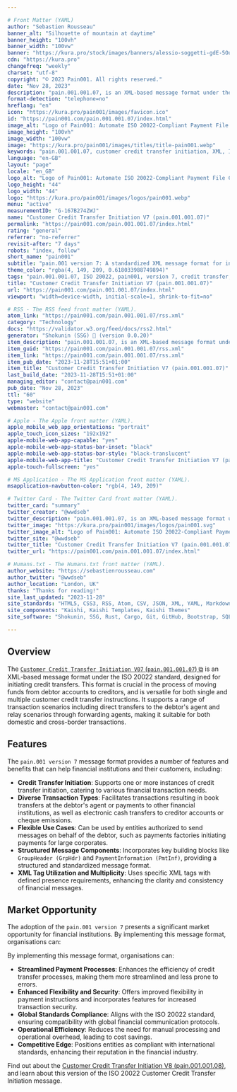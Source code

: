 ```yaml
---

# Front Matter (YAML)
author: "Sebastien Rousseau"
banner_alt: "Silhouette of mountain at daytime"
banner_height: "100vh"
banner_width: "100vw"
banner: "https://kura.pro/stock/images/banners/alessio-soggetti-gdE-5Oui1Y0.webp"
cdn: "https://kura.pro"
changefreq: "weekly"
charset: "utf-8"
copyright: "© 2023 Pain001. All rights reserved."
date: "Nov 28, 2023"
description: "pain.001.001.07, is an XML-based message format under the ISO 20022 standard designed to streamline cross-border and domestic payment processes."
format-detection: "telephone=no"
hreflang: "en"
icon: "https://kura.pro/pain001/images/favicon.ico"
id: "https://pain001.com/pain.001.001.07/index.html"
image_alt: "Logo of Pain001: Automate ISO 20022-Compliant Payment File Creation"
image_height: "100vh"
image_width: "100vw"
image: "https://kura.pro/pain001/images/titles/title-pain001.webp"
keywords: "pain.001.001.07, customer credit transfer initiation, XML, ISO 20022, cross-border payments, domestic payments, efficiency, speed, cost, compliance, market opportunity"
language: "en-GB"
layout: "page"
locale: "en_GB"
logo_alt: "Logo of Pain001: Automate ISO 20022-Compliant Payment File Creation"
logo_height: "44"
logo_width: "44"
logo: "https://kura.pro/pain001/images/logos/pain001.webp"
menu: "active"
measurementID: "G-167B274ZWJ"
name: "Customer Credit Transfer Initiation V7 (pain.001.001.07)"
permalink: "https://pain001.com/pain.001.001.07/index.html"
rating: "general"
referrer: "no-referrer"
revisit-after: "7 days"
robots: "index, follow"
short_name: "pain001"
subtitle: "pain.001 version 7: A standardized XML message format for initiating credit transfers."
theme_color: "rgba(4, 149, 209, 0.618033988749894)"
tags: "pain.001.001.07, ISO 20022, pain001, version 7, credit transfer, XML, message format, standardization, automation, cross-border, domestic, payments"
title: "Customer Credit Transfer Initiation V7 (pain.001.001.07)"
url: "https://pain001.com/pain.001.001.07/index.html"
viewport: "width=device-width, initial-scale=1, shrink-to-fit=no"

# RSS - The RSS feed front matter (YAML).
atom_link: "https://pain001.com/pain.001.001.07/rss.xml"
category: "Technology"
docs: "https://validator.w3.org/feed/docs/rss2.html"
generator: "Shokunin (SSG) 🦀 (version 0.0.20)"
item_description: "pain.001.001.07, is an XML-based message format under the ISO 20022 standard designed to streamline cross-border and domestic payment processes."
item_guid: "https://pain001.com/pain.001.001.07/rss.xml"
item_link: "https://pain001.com/pain.001.001.07/rss.xml"
item_pub_date: "2023-11-28T15:51+01:00"
item_title: "Customer Credit Transfer Initiation V7 (pain.001.001.07)"
last_build_date: "2023-11-28T15:51+01:00"
managing_editor: "contact@pain001.com"
pub_date: "Nov 28, 2023"
ttl: "60"
type: "website"
webmaster: "contact@pain001.com"

# Apple - The Apple front matter (YAML).
apple_mobile_web_app_orientations: "portrait"
apple_touch_icon_sizes: "192x192"
apple-mobile-web-app-capable: "yes"
apple-mobile-web-app-status-bar-inset: "black"
apple-mobile-web-app-status-bar-style: "black-translucent"
apple-mobile-web-app-title: "Customer Credit Transfer Initiation V7 (pain.001.001.07)"
apple-touch-fullscreen: "yes"

# MS Application - The MS Application front matter (YAML).
msapplication-navbutton-color: "rgb(4, 149, 209)"

# Twitter Card - The Twitter Card front matter (YAML).
twitter_card: "summary"
twitter_creator: "@wwdseb"
twitter_description: "pain.001.001.07, is an XML-based message format under the ISO 20022 standard designed to streamline cross-border and domestic payment processes."
twitter_image: "https://kura.pro/pain001/images/logos/pain001.svg"
twitter_image_alt: "Logo of Pain001: Automate ISO 20022-Compliant Payment File Creation"
twitter_site: "@wwdseb"
twitter_title: "Customer Credit Transfer Initiation V7 (pain.001.001.07)"
twitter_url: "https://pain001.com/pain.001.001.07/index.html"

# Humans.txt - The Humans.txt front matter (YAML).
author_website: "https://sebastienrousseau.com"
author_twitter: "@wwdseb"
author_location: "London, UK"
thanks: "Thanks for reading!"
site_last_updated: "2023-11-28"
site_standards: "HTML5, CSS3, RSS, Atom, CSV, JSON, XML, YAML, Markdown, TOML, SQLite"
site_components: "Kaishi, Kaishi Templates, Kaishi Themes"
site_software: "Shokunin, SSG, Rust, Cargo, Git, GitHub, Bootstrap, SQLite, VS Code"

---
```



## Overview

The [`Customer Credit Transfer Initiation V07` (`pain.001.001.07`) ⧉][00] is an XML-based message format under the ISO 20022 standard, designed for initiating credit transfers. This format is crucial in the process of moving funds from debtor accounts to creditors, and is versatile for both single and multiple customer credit transfer instructions. It supports a range of transaction scenarios including direct transfers to the debtor's agent and relay scenarios through forwarding agents, making it suitable for both domestic and cross-border transactions.

## Features

The `pain.001 version 7` message format provides a number of features and benefits that can help financial institutions and their customers, including:

- **Credit Transfer Initiation**: Supports one or more instances of credit transfer initiation, catering to various financial transaction needs.
- **Diverse Transaction Types**: Facilitates transactions resulting in book transfers at the debtor's agent or payments to other financial institutions, as well as electronic cash transfers to creditor accounts or cheque emissions.
- **Flexible Use Cases**: Can be used by entities authorized to send messages on behalf of the debtor, such as payments factories initiating payments for large corporates.
- **Structured Message Components**: Incorporates key building blocks like `GroupHeader (GrpHdr)` and `PaymentInformation (PmtInf)`, providing a structured and standardized message format.
- **XML Tag Utilization and Multiplicity**: Uses specific XML tags with defined presence requirements, enhancing the clarity and consistency of financial messages.

## Market Opportunity

The adoption of the `pain.001 version 7` presents a significant market opportunity for
financial institutions. By implementing this message format, organisations can:

By implementing this message format, organisations can:

- **Streamlined Payment Processes**: Enhances the efficiency of credit transfer processes, making them more streamlined and less prone to errors.
- **Enhanced Flexibility and Security**: Offers improved flexibility in payment instructions and incorporates features for increased transaction security.
- **Global Standards Compliance**: Aligns with the ISO 20022 standard, ensuring compatibility with global financial communication protocols.
- **Operational Efficiency**: Reduces the need for manual processing and operational overhead, leading to cost savings.
- **Competitive Edge**: Positions entities as compliant with international standards, enhancing their reputation in the financial industry.

Find out about the
[Customer Credit Transfer Initiation V8 (pain.001.001.08)][01], and learn about
this version of the ISO 20022 Customer Credit Transfer Initiation message.

[00]: https://www.iso20022.org/catalogue-messages/iso-20022-messages-archive?search=pain.001.001.07 "ISO 20022 Customer Credit Transfer Initiation V7 (pain.001.001.07)"
[01]: /pain.001.001.08/index.html "Customer Credit Transfer Initiation V8 (pain.001.001.08)"
